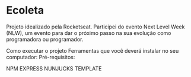 # Ecoleta
Projeto idealizado pela Rocketseat.
Participei do evento Next Level Week (NLW), um evento para dar o próximo passo na sua evolução como programadora ou programador.

Como executar o projeto
Ferramentas que você deverá instalar no seu computador:
Pré-requisitos:

NPM
EXPRESS
NUNJUCKS TEMPLATE

